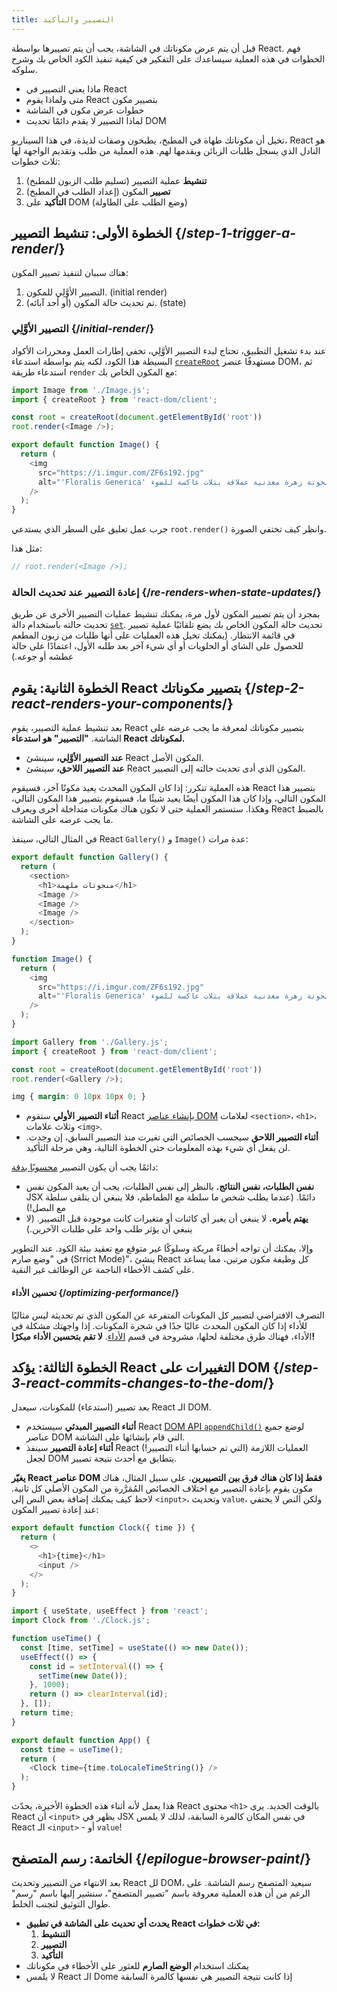 ```yaml
---
title: التصيير والتأكيد
---
```


<Intro>

قبل أن يتم عرض مكوناتك في الشاشة، يجب أن يتم تصييرها بواسطة React. فهم الخطوات في هذه العملية سيساعدك على التفكير في كيفية تنفيذ الكود الخاص بك وشرح سلوكه.

</Intro>

<YouWillLearn>

* ماذا يعني التصيير في React
* متى ولماذا يقوم React بتصيير مكون
* خطوات عرض مكون في الشاشة
* لماذا التصيير لا يقدم دائمًا تحديث DOM

</YouWillLearn>

تخيل أن مكوناتك طهاة في المطبخ، يطبخون وصفات لذيذة، في هذا السيناريو، React هو النادل الذي يسجل طلبات الزبائن ويقدمها لهم. هذه العملية من طلب وتقديم الواجهة لها ثلاث خطوات:

1. **تنشيط** عملية التصيير (تسليم طلب الزبون للمطبخ)
2. **تصيير** المكون (إعداد الطلب في المطبخ)
3. **التأكيد** على DOM (وضع الطلب على الطاولة)

<IllustrationBlock sequential>
  <Illustration caption="تنشيط" alt="تمثل React دور خادم المطعم، تجلب الطلبات من المستخدمين وتوصلها إلى مطبخ المكونات" src="/images/docs/illustrations/i_render-and-commit1.png" />
  <Illustration catpion="تصيير" alt="يقدم الطاهي (بطاقة Card) مكون Card جديد لـ React" src="/images/docs/illustrations/i_render-and-commit2.png" />
  <Illustration caption="تأكيد" alt="يقدم React البطاقة للمستخدم على طاولته" src="/images/docs/illustrations/i_render-and-commit3.png" />
</IllustrationBlock>

## الخطوة الأولى: تنشيط التصيير {/*step-1-trigger-a-render*/}

هناك سببان لتنفيذ تصيير المكون:

1. التصيير الأوَّلِي للمكون. (initial render)
2. تم تحديث حالة المكون (أو أحد آبائه). (state)

### التصيير الأوَّلِي {/*initial-render*/}

عند بدء تشغيل التطبيق، تحتاج لبدء التصيير الأوَّلِي، تخفي إطارات العمل ومحررات الأكواد البسيطة هذا الكود، لكنه يتم بواسطة استدعاء [`createRoot`](/reference/react-dom/client/createRoot) مستهدفًا عنصر DOM، ثم استدعاء طريقة `render` مع المكون الخاص بك:

<Sandpack>

```js index.js active
import Image from './Image.js';
import { createRoot } from 'react-dom/client';

const root = createRoot(document.getElementById('root'))
root.render(<Image />);
```

```js Image.js
export default function Image() {
  return (
    <img
      src="https://i.imgur.com/ZF6s192.jpg"
      alt="'Floralis Generica' لإدواردو كاتالانو: منحوتة زهرة معدنية عملاقة بتلات عاكسة للضوء"
    />
  );
}
```

</Sandpack>

جرب عمل تعليق على السطر الذي يستدعي `root.render()` وانظر كيف تختفي الصورة. 

مثل هذا: 

```js
// root.render(<Image />);
```

### إعادة التصيير عند تحديث الحالة {/*re-renders-when-state-updates*/}

بمجرد أن يتم تصيير المكون لأول مرة، يمكنك تنشيط عمليات التصيير الأخرى عن طريق تحديث حالته باستخدام دالة [`set`](/reference/react/useState#setstate). تحديث حالة المكون الخاص بك يضع تلقائيًا عملية تصيير في قائمة الانتظار. (يمكنك تخيل هذه العمليات على أنها طلبات من زبون المطعم للحصول على الشاي أو الحلويات أو أي شيء آخر بعد طلبه الأول، اعتمادًا على حالة عطشه أو جوعه.)

<IllustrationBlock sequential>
  <Illustration caption="تحديث الحالة..." alt="React كخادم في مطعم، يقدم واجهة مستخدم بطاقة للمستخدم، ويمثل المستخدم بزبون مع مؤشر لرأسه. يعبر الزبون عن رغبته في الحصول على بطاقة وردية، وليس سوداء!" src="/images/docs/illustrations/i_rerender1.png" />
  <Illustration caption="...يؤدي إلى..." alt="يعود React إلى مطبخ المكونات ويخبر طاهي البطاقات أنه يحتاج إلى بطاقة وردية." src="/images/docs/illustrations/i_rerender2.png" />
  <Illustration caption="...تصيير!" alt="يعطي طاهي البطاقات React البطاقة الوردية." src="/images/docs/illustrations/i_rerender3.png" />
</IllustrationBlock>

## الخطوة الثانية: يقوم React بتصيير مكوناتك {/*step-2-react-renders-your-components*/}

بعد تنشيط عملية التصيير، يقوم React بتصيير مكوناتك لمعرفة ما يجب عرضه على الشاشة. **"التصيير" هو استدعاء React لمكوناتك.**

* **عند التصيير الأوَّلِي،** سينشئ React المكون الأصل.
* **عند التصيير اللاحق،** سينشئ React المكون الذي أدى تحديث حالته إلى التصيير.

هذه العملية تتكرر: إذا كان المكون المحدث يعيد مكونًا آخر، فسيقوم React بتصيير هذا المكون التالي، وإذا كان هذا المكون أيضًا يعيد شيئًا ما، فسيقوم بتصيير هذا المكون التالي، وهكذا. ستستمر العملية حتى لا تكون هناك مكونات متداخلة أخرى ويعرف React بالضبط ما يجب عرضه على الشاشة.

في المثال التالي، سينفذ React `Gallery()` و `Image()` عدة مرات:

<Sandpack>

```js Gallery.js active
export default function Gallery() {
  return (
    <section>
      <h1>منحوتات ملهمة</h1>
      <Image />
      <Image />
      <Image />
    </section>
  );
}

function Image() {
  return (
    <img
      src="https://i.imgur.com/ZF6s192.jpg"
      alt="'Floralis Generica' لإدواردو كاتالانو: منحوتة زهرة معدنية عملاقة بتلات عاكسة للضوء"
    />
  );
}
```

```js index.js
import Gallery from './Gallery.js';
import { createRoot } from 'react-dom/client';

const root = createRoot(document.getElementById('root'))
root.render(<Gallery />);
```

```css
img { margin: 0 10px 10px 0; }
```

</Sandpack>

* **أثناء التصيير الأولي** ستقوم React [بإنشاء عناصر DOM](https://developer.mozilla.org/docs/Web/API/Document/createElement) لعلامات `<section>`، `<h1>`، وثلاث علامات `<img>`.
* **أثناء التصيير اللاحق** سيحسب الخصائص التي تغيرت منذ التصيير السابق، إن وجدت. لن يفعل أي شيء بهذه المعلومات حتى الخطوة التالية، وهي مرحلة التأكيد.

<Pitfall>

دائمًا يجب أن يكون التصيير [محسوبًا بدقة](/learn/keeping-components-pure):

* **نفس الطلبات، نفس النتائج.** بالنظر إلى نفس الطلبات، يجب أن يعيد المكون نفس JSX دائمًا. (عندما يطلب شخص ما سلطة مع الطماطم، فلا ينبغي أن يتلقى سلطة مع البصل!)
* **يهتم بأمره.** لا ينبغي أن يغير أي كائنات أو متغيرات كانت موجودة قبل التصيير. (لا ينبغي أن يؤثر طلب واحد على طلبات الآخرين.)

وإلا، يمكنك أن تواجه أخطاءً مربكة وسلوكًا غير متوقع مع تعقيد بيئة الكود. عند التطوير في "وضع صارم (Srrict Mode)"، ينشئ React كل وظيفة مكون مرتين، مما يساعد على كشف الأخطاء الناجمة عن الوظائف غير النقية.

</Pitfall>

<DeepDive>

#### تحسين الأداء {/*optimizing-performance*/}

التصرف الافتراضي لتصيير كل المكونات المتفرعة عن المكون الذي تم تحديثة ليس مثاليًا للأداء إذا كان المكون المحدث عاليًا جدًا في شجرة المكونات. إذا واجهتك مشكلة في الأداء، فهناك طرق مختلفة لحلها، مشروحة في قسم [الأداء](https://reactjs.org/docs/optimizing-performance.html). **لا تقم بتحسين الأداء مبكرًا!**

</DeepDive>

## الخطوة الثالثة: يؤكد React التغييرات على DOM {/*step-3-react-commits-changes-to-the-dom*/}

بعد تصيير (استدعاء) للمكونات، سيعدل React الـ DOM.

* **أثناء التصيير المبدئي** سيستخدم React [DOM API `appendChild()`](https://developer.mozilla.org/docs/Web/API/Node/appendChild) لوضع جميع عناصر DOM التي قام بإنشائها على الشاشة.
* **أثناء إعادة التصيير** سينفذ React العمليات اللازمة (التي تم حسابها أثناء التصيير!) لجعل DOM يتطابق مع أحدث نتيجة تصيير.

**يغيّر React عناصر DOM فقط إذا كان هناك فرق بين التصييرين.** على سبيل المثال، هناك مكون يقوم بإعادة التصيير مع اختلاف الخصائص المُمَرَّرة من المكون الأصلي كل ثانية. لاحظ كيف يمكنك إضافة بعض النص إلى `<input>`، وتحديث `value`، ولكن النص لا يختفي عند إعادة تصيير المكون:

<Sandpack>

```js Clock.js active
export default function Clock({ time }) {
  return (
    <>
      <h1>{time}</h1>
      <input />
    </>
  );
}
```

```js App.js hidden
import { useState, useEffect } from 'react';
import Clock from './Clock.js';

function useTime() {
  const [time, setTime] = useState(() => new Date());
  useEffect(() => {
    const id = setInterval(() => {
      setTime(new Date());
    }, 1000);
    return () => clearInterval(id);
  }, []);
  return time;
}

export default function App() {
  const time = useTime();
  return (
    <Clock time={time.toLocaleTimeString()} />
  );
}
```

</Sandpack>

هذا يعمل لأنه أثناء هذه الخطوة الأخيرة، يحدّث React محتوى `<h1>` بالوقت الجديد. يرى React أن `<input>` يظهر في JSX في نفس المكان كالمرة السابقة، لذلك لا يلمس React الـ `<input>` - أو `value`!

## الخاتمة: رسم المتصفح {/*epilogue-browser-paint*/}

بعد الانتهاء من التصيير وتحديث React لل DOM، سيعيد المتصفح رسم الشاشة. على الرغم من أن هذه العملية معروفة باسم "تصيير المتصفح"، سنشير إليها باسم "رسم" طوال التوثيق لتجنب الخلط.

<Illustration alt="رسم المتصفح: لا يزال حيًَا مع عنصر البطاقة'." src="/images/docs/illustrations/i_browser-paint.png" />

<Recap>

* **يحدث أي تحديث على الشاشة في تطبيق React في ثلاث خطوات:**
  1. **التنشيط**
  2. **التصيير**
  3. **التأكيد**
* يمكنك استخدام **الوضع الصارم** للعثور على الأخطاء في مكوناتك
* لا يلمس React الـ Dome إذا كانت نتيجة التصيير هي نفسها كالمرة السابقة

</Recap>

